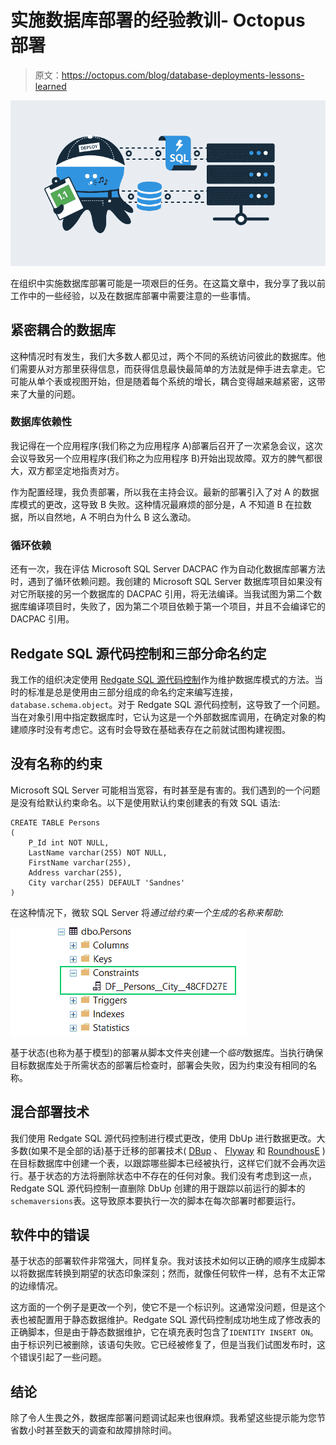 # 实施数据库部署的经验教训- Octopus 部署

> 原文：<https://octopus.com/blog/database-deployments-lessons-learned>

[![Lessons learned implementing database deployments](img/b1d6be0a69a2643587b977bc9872cab6.png)](#)

在组织中实施数据库部署可能是一项艰巨的任务。在这篇文章中，我分享了我以前工作中的一些经验，以及在数据库部署中需要注意的一些事情。

## 紧密耦合的数据库

这种情况时有发生，我们大多数人都见过，两个不同的系统访问彼此的数据库。他们需要从对方那里获得信息，而获得信息最快最简单的方法就是伸手进去拿走。它可能从单个表或视图开始，但是随着每个系统的增长，耦合变得越来越紧密，这带来了大量的问题。

### 数据库依赖性

我记得在一个应用程序(我们称之为应用程序 A)部署后召开了一次紧急会议，这次会议导致另一个应用程序(我们称之为应用程序 B)开始出现故障。双方的脾气都很大，双方都坚定地指责对方。

作为配置经理，我负责部署，所以我在主持会议。最新的部署引入了对 A 的数据库模式的更改，这导致 B 失败。这种情况最麻烦的部分是，A 不知道 B 在拉数据，所以自然地，A 不明白为什么 B 这么激动。

### 循环依赖

还有一次，我在评估 Microsoft SQL Server DACPAC 作为自动化数据库部署方法时，遇到了循环依赖问题。我创建的 Microsoft SQL Server 数据库项目如果没有对它所联接的另一个数据库的 DACPAC 引用，将无法编译。当我试图为第二个数据库编译项目时，失败了，因为第二个项目依赖于第一个项目，并且不会编译它的 DACPAC 引用。

## Redgate SQL 源代码控制和三部分命名约定

我工作的组织决定使用 [Redgate SQL 源代码控制](https://www.red-gate.com/products/sql-development/sql-source-control/)作为维护数据库模式的方法。当时的标准是总是使用由三部分组成的命名约定来编写连接，`database.schema.object`。对于 Redgate SQL 源代码控制，这导致了一个问题。当在对象引用中指定数据库时，它认为这是一个外部数据库调用，在确定对象的构建顺序时没有考虑它。这有时会导致在基础表存在之前就试图构建视图。

## 没有名称的约束

Microsoft SQL Server 可能相当宽容，有时甚至是有害的。我们遇到的一个问题是没有给默认约束命名。以下是使用默认约束创建表的有效 SQL 语法:

```
CREATE TABLE Persons
(
    P_Id int NOT NULL,
    LastName varchar(255) NOT NULL,
    FirstName varchar(255),
    Address varchar(255),
    City varchar(255) DEFAULT 'Sandnes'
) 
```

在这种情况下，微软 SQL Server 将*通过给约束一个生成的名称来帮助*:

[![](img/3bf516fa57b5e7a5600fa331a6e8fd5b.png)](#)

基于状态(也称为基于模型)的部署从脚本文件夹创建一个*临时*数据库。当执行确保目标数据库处于所需状态的部署后检查时，部署会失败，因为约束没有相同的名称。

## 混合部署技术

我们使用 Redgate SQL 源代码控制进行模式更改，使用 DbUp 进行数据更改。大多数(如果不是全部的话)基于迁移的部署技术( [DBup](https://dbup.readthedocs.io/en/latest/) 、 [Flyway](https://flywaydb.org) 和 [RoundhousE](https://github.com/chucknorris/roundhouse) )在目标数据库中创建一个表，以跟踪哪些脚本已经被执行，这样它们就不会再次运行。基于状态的方法将删除状态中不存在的任何对象。我们没有考虑到这一点，Redgate SQL 源代码控制一直删除 DbUp 创建的用于跟踪以前运行的脚本的`schemaversions`表。这导致原本要执行一次的脚本在每次部署时都要运行。

## 软件中的错误

基于状态的部署软件非常强大，同样复杂。我对该技术如何以正确的顺序生成脚本以将数据库转换到期望的状态印象深刻；然而，就像任何软件一样，总有不太正常的边缘情况。

这方面的一个例子是更改一个列，使它不是一个标识列。这通常没问题，但是这个表也被配置用于静态数据维护。Redgate SQL 源代码控制成功地生成了修改表的正确脚本，但是由于静态数据维护，它在填充表时包含了`IDENTITY INSERT ON`。由于标识列已被删除，该语句失败。它已经被修复了，但是当我们试图发布时，这个错误引起了一些问题。

## 结论

除了令人生畏之外，数据库部署问题调试起来也很麻烦。我希望这些提示能为您节省数小时甚至数天的调查和故障排除时间。
